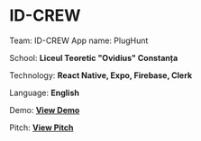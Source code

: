 # ID-CREW
Team: ID-CREW
App name: PlugHunt

School: **Liceul Teoretic "Ovidius" Constanța**

Technology: **React Native, Expo, Firebase, Clerk**

Language: **English**

Demo:    **[View Demo](https://youtu.be/jOWM5gqNrWk)**

Pitch:    **[View Pitch](https://youtu.be/5VLh-XgOvQ8)**

